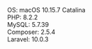 OS: macOS 10.15.7 Catalina<br>
PHP: 8.2.2<br>
MySQL: 5.7.39<br>
Composer: 2.5.4<br>
Laravel: 10.0.3<br>
